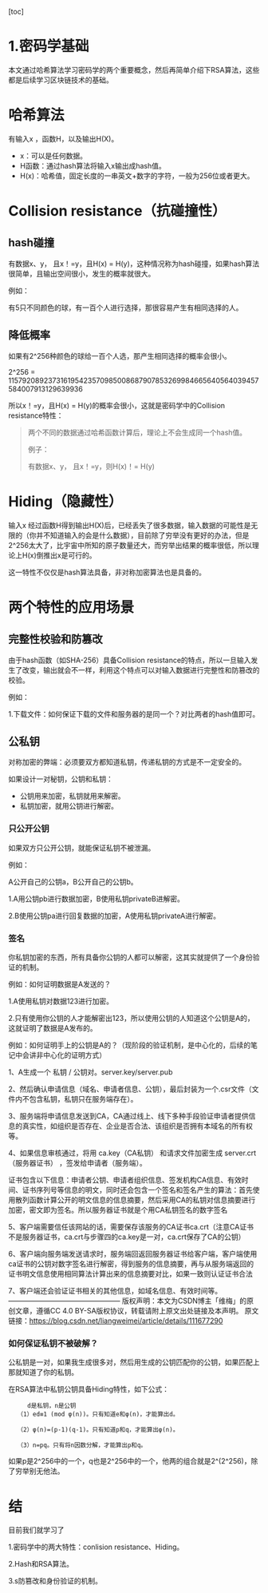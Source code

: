 [toc]

# 1.密码学基础

本文通过哈希算法学习密码学的两个重要概念，然后再简单介绍下RSA算法，这些都是后续学习区块链技术的基础。

# 哈希算法

有输入x ，函数H，以及输出H(X)。

+ x：可以是任何数据。
+ H函数：通过hash算法将输入x输出成hash值。
+ H(x)：哈希值，固定长度的一串英文+数字的字符，一般为256位或者更大。

# Collision resistance（抗碰撞性）

## hash碰撞

有数据x、y， 且x！=y，且H(x)  =  H(y)，这种情况称为hash碰撞，如果hash算法很简单，且输出空间很小，发生的概率就很大。

例如：

有5只不同颜色的球，有一百个人进行选择，那很容易产生有相同选择的人。

## 降低概率

如果有2^256种颜色的球给一百个人选，那产生相同选择的概率会很小。

2^256 = 115792089237316195423570985008687907853269984665640564039457584007913129639936

所以x！=y，且H(x)  =  H(y)的概率会很小，这就是密码学中的Collision resistance特性：

> 两个不同的数据通过哈希函数计算后，理论上不会生成同一个hash值。
>
> 例子：
>
> 有数据x、y， 且x！=y，则H(x)！=  H(y)

# Hiding（隐藏性）

输入x 经过函数H得到输出H(X)后，已经丢失了很多数据，输入数据的可能性是无限的（你并不知道输入的会是什么数据），目前除了穷举没有更好的办法，但是2^256太大了，比宇宙中所知的原子数量还大，而穷举出结果的概率很低，所以理论上H(x)倒推出x是可行的。

这一特性不仅仅是hash算法具备，非对称加密算法也是具备的。

# 两个特性的应用场景

## 完整性校验和防篡改

由于hash函数（如SHA-256）具备Collision resistance的特点，所以一旦输入发生了改变，输出就会不一样，利用这个特点可以对输入数据进行完整性和防篡改的校验。

例如：

1.下载文件：如何保证下载的文件和服务器的是同一个？对比两者的hash值即可。

## 公私钥

对称加密的弊端：必须要双方都知道私钥，传递私钥的方式是不一定安全的。

如果设计一对秘钥，公钥和私钥：

+ 公钥用来加密，私钥就用来解密。
+ 私钥加密，就用公钥进行解密。

### 只公开公钥

如果双方只公开公钥，就能保证私钥不被泄漏。

例如：

A公开自己的公钥a，B公开自己的公钥b。

1.A用公钥pb进行数据加密，B使用私钥privateB进解密。

2.B使用公钥pa进行回复数据的加密，A使用私钥privateA进行解密。

### 签名

你私钥加密的东西，所有具备你公钥的人都可以解密，这其实就提供了一个身份验证的机制。

例如：如何证明数据是A发送的？

1.A使用私钥对数据123进行加密。

2.只有使用你公钥的人才能解密出123，所以使用公钥的人知道这个公钥是A的，这就证明了数据是A发布的。



例如：如何证明手上的公钥是A的？（现阶段的验证机制，是中心化的，后续的笔记中会讲非中心化的证明方式）

1、A生成一个 私钥 / 公钥对。server.key/server.pub 

2、然后确认申请信息（域名、申请者信息、公钥），最后封装为一个.csr文件（文件内不包含私钥，私钥只在服务端存在）。

3、服务端将申请信息发送到CA，CA通过线上、线下多种手段验证申请者提供信息的真实性，如组织是否存在、企业是否合法、该组织是否拥有本域名的所有权等。

4、如果信息审核通过，将用 ca.key（CA私钥） 和请求文件加密生成 server.crt（服务器证书）  ，签发给申请者（服务端）。

   证书包含以下信息：申请者公钥、申请者组织信息、签发机构CA信息、有效时间、证书序列号等信息的明文，同时还会包含一个签名和签名产生的算法：首先使用散列函数计算公开的明文信息的信息摘要，然后采用CA的私钥对信息摘要进行加密，密文即为签名。所以服务器证书就是个用CA私钥签名的数字签名

5、客户端需要信任该网站的话，需要保存该服务的CA证书ca.crt（注意CA证书不是服务器证书，ca.crt与步骤四的ca.key是一对，ca.crt保存了CA的公钥）

6、客户端向服务端发送请求时，服务端回返回服务器证书给客户端，客户端使用ca证书的公钥对数字签名进行解密，得到服务的信息摘要，再与从服务端返回的证书明文信息使用相同算法计算出来的信息摘要对比，如果一致则认证证书合法

7、客户端还会验证证书相关的其他信息，如域名信息、有效时间等。
————————————————
版权声明：本文为CSDN博主「维梅」的原创文章，遵循CC 4.0 BY-SA版权协议，转载请附上原文出处链接及本声明。
原文链接：https://blog.csdn.net/liangweimei/article/details/111677290



### 如何保证私钥不被破解？

公私钥是一对，如果我生成很多对，然后用生成的公钥匹配你的公钥，如果匹配上那就知道了你的私钥。

在RSA算法中私钥公钥具备Hiding特性，如下公式：

~~~
　　	d是私钥，n是公钥
　　（1）ed≡1 (mod φ(n))。只有知道e和φ(n)，才能算出d。

　　（2）φ(n)=(p-1)(q-1)。只有知道p和q，才能算出φ(n)。

　　（3）n=pq。只有将n因数分解，才能算出p和q。
~~~

如果p是2^256中的一个，q也是2^256中的一个，他两的组合就是2^(2^256)，除了穷举别无他法。

# 结

目前我们就学习了

1.密码学中的两大特性：conlision resistance、Hiding。

2.Hash和RSA算法。

3.s防篡改和身份验证的机制。